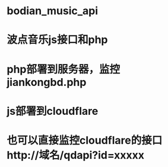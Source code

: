 # bodian_music_api
# 波点音乐js接口和php
# php部署到服务器，监控jiankongbd.php
# js部署到cloudflare
# 也可以直接监控cloudflare的接口http://域名/qdapi?id=xxxxx
